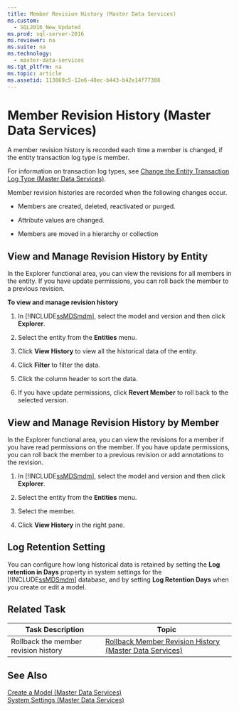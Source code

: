 ```yaml
---
title: Member Revision History (Master Data Services)
ms.custom: 
  - SQL2016_New_Updated
ms.prod: sql-server-2016
ms.reviewer: na
ms.suite: na
ms.technology: 
  - master-data-services
ms.tgt_pltfrm: na
ms.topic: article
ms.assetid: 113069c5-12e6-48ec-b443-b42e14f77308
---
```

# Member Revision History (Master Data Services)
  A member revision history is recorded each time a member is changed, if the entity transaction log type is member.  
  
 For information on transaction log types, see [Change the Entity Transaction Log Type &#40;Master Data Services&#41;](../../Topics/TopicNameNotContainA/Change-the-Entity-Transaction-Log-Type--Master-Data-Services-.md).  
  
 Member revision histories are recorded when the following changes occur.  
  
-   Members are created, deleted, reactivated or purged.  
  
-   Attribute values are changed.  
  
-   Members are moved in a hierarchy or collection  
  
## View and Manage Revision History by Entity  
 In the Explorer functional area, you can view the revisions for all members in the entity. If you have update permissions, you can roll back the member to a previous revision.  
  
 **To view and manage revision history**  
  
1.  In [!INCLUDE[ssMDSmdm](../../Token/Other/ssMDSmdm_md.md)], select the model and version and then click **Explorer**.  
  
2.  Select the entity from the **Entities** menu.  
  
3.  Click **View History** to view all the historical data of the entity.  
  
4.  Click **Filter** to filter the data.  
  
5.  Click the column header to sort the data.  
  
6.  If you have update permissions, click **Revert Member** to roll back to the selected version.  
  
## View and Manage Revision History by Member  
 In the Explorer functional area, you can view the revisions for a member if you have read permissions on the member. If you have update permissions, you can roll back the member to a previous revision or add annotations to the revision.  
  
1.  In [!INCLUDE[ssMDSmdm](../../Token/Other/ssMDSmdm_md.md)], select the model and version and then click **Explorer**.  
  
2.  Select the entity from the **Entities** menu.  
  
3.  Select the member.  
  
4.  Click **View History** in the right pane.  
  
## Log Retention Setting  
 You can configure how long historical data is retained by setting the **Log retention in Days** property in system settings for the [!INCLUDE[ssMDSmdm](../../Token/Other/ssMDSmdm_md.md)] database, and by setting **Log Retention Days** when you create or edit a model.  
  
## Related Task  
  
|Task Description|Topic|  
|----------------------|-----------|  
|Rollback the member revision history|[Rollback Member Revision History &#40;Master Data Services&#41;](../../Topics/TopicNameNotContainA/Rollback-Member-Revision-History--Master-Data-Services-.md)|  
  
## See Also  
 [Create a Model &#40;Master Data Services&#41;](../../Topics/TopicNameContainA/Create-a-Model--Master-Data-Services-.md)   
 [System Settings &#40;Master Data Services&#41;](../../Topics/TopicNameNotContainA/System-Settings--Master-Data-Services-.md)  
  
  